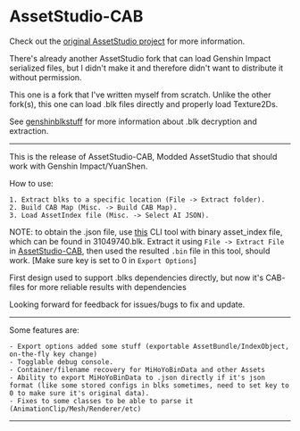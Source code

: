 # AssetStudio-CAB
Check out the [original AssetStudio project](https://github.com/Perfare/AssetStudio) for more information.

There's already another AssetStudio fork that can load Genshin Impact serialized files, but I didn't make it and therefore didn't want to distribute it without permission.

This one is a fork that I've written myself from scratch. Unlike the other fork(s), this one can load .blk files directly and properly load Texture2Ds.

See [genshinblkstuff](https://github.com/khang06/genshinblkstuff) for more information about .blk decryption and extraction.
_____________________________________________________________________________________________________________________________
This is the release of AssetStudio-CAB, Modded AssetStudio that should work with Genshin Impact/YuanShen.

How to use:

```
1. Extract blks to a specific location (File -> Extract folder).
2. Build CAB Map (Misc. -> Build CAB Map).
3. Load AssetIndex file (Misc. -> Select AI JSON).
```
NOTE: to obtain the .json file, use [this](https://github.com/Razmoth/AssetIndexReader) CLI tool with binary asset_index file, which can be found in 31049740.blk.
Extract it using `File -> Extract File` in [AssetStudio-CAB](https://github.com/Razmoth/AssetStudio-CAB), then used the resulted `.bin` file in this tool, should work.
[Make sure key is set to 0 in `Export Options`]

First design used to support .blks dependencies directly, but now it's CAB- files for more reliable results with dependencies

Looking forward for feedback for issues/bugs to fix and update.
_____________________________________________________________________________________________________________________________

Some features are:
```
- Export options added some stuff (exportable AssetBundle/IndexObject, on-the-fly key change)
- Togglable debug console.
- Container/filename recovery for MiHoYoBinData and other Assets
- Ability to export MiHoYoBinData to .json directly if it's json format (like some stored configs in blks sometimes, need to set key to 0 to make sure it's original data).
- Fixes to some classes to be able to parse it (AnimationClip/Mesh/Renderer/etc)
```
_____________________________________________________________________________________________________________________________
